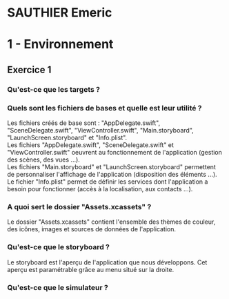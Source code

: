 # SAUTHIER Emeric

# 1 - Environnement
## Exercice 1
### Qu'est-ce que les targets ?

### Quels sont les fichiers de bases et quelle est leur utilité ?
Les fichiers créés de base sont : "AppDelegate.swift", "SceneDelegate.swift", "ViewController.swift", "Main.storyboard", "LaunchScreen.storyboard" et "Info.plist".  
Les fichiers "AppDelegate.swift", "SceneDelegate.swift" et "ViewController.swift" oeuvrent au fonctionnement de l'application (gestion des scènes, des vues ...).  
Les fichiers "Main.storyboard" et "LaunchScreen.storyboard" permettent de personnaliser l'affichage de l'application (disposition des éléments ...).  
Le fichier "Info.plist" permet de définir les services dont l'application a besoin pour fonctionner (accès à la localisation, aux contacts ...).  

### A quoi sert le dossier "Assets.xcassets" ?
Le dossier "Assets.xcassets" contient l'ensemble des thèmes de couleur, des icônes, images et sources de données de l'application.  

### Qu'est-ce que le storyboard ?
Le storyboard est l'aperçu de l'application que nous développons. Cet aperçu est paramétrable grâce au menu situé sur la droite.  

### Qu'est-ce que le simulateur ?
